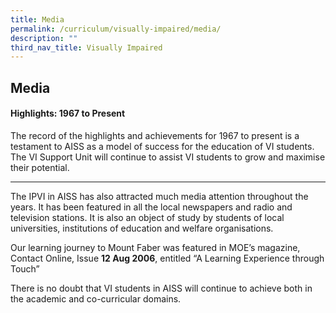 ```yaml
---
title: Media
permalink: /curriculum/visually-impaired/media/
description: ""
third_nav_title: Visually Impaired
---
```

## Media
#### Highlights: 1967 to Present
The record of the highlights and achievements for 1967 to present is a testament to AISS as a model of success for the education of VI students. The VI Support Unit will continue to assist VI students to grow and maximise their potential.

-----------------------------------------

The IPVI in AISS has also attracted much media attention throughout the years. It has been featured in all the local newspapers and radio and television stations. It is also an object of study by students of local universities, institutions of education and welfare organisations.

Our learning journey to Mount Faber was featured in MOE’s magazine, Contact Online, Issue **12 Aug 2006**, entitled “A Learning Experience through Touch”

There is no doubt that VI students in AISS will continue to achieve both in the academic and co-curricular domains.